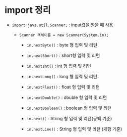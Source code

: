 # import 정리



- `import java.util.Scanner;` : input값을 받을 때 사용

  - `Scanner 객체이름 = new Scanner(System.in);`

    - `in.nextByte()` : byte 형 입력 및 리턴
    - `in.nextShort()` : short형 입력 및 리턴
    - `in.nextInt()` : int 형 입력 및 리턴
    - `in.nextLong()` : long 형 입력 및 리턴

    - `in.nextFloat()` : float 형 입력 및 리턴
    - `in.nextDouble()` : double 형 입력 및 리턴
    - `in.nextBoolean()` : boolean 형 입력 및 리턴
    - `in.next()` : String 형 입력 및 리턴(공백 기준)
    - `in.nextLine()` : String 형 입력 및 리턴 (개행 기준)